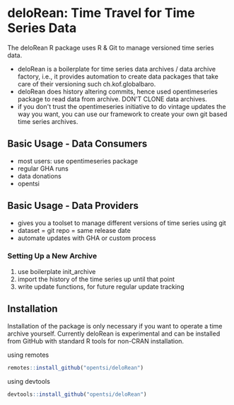 # deloRean: Time Travel for Time Series Data 

The deloRean R package uses R & Git to manage versioned time series data. 

- deloRean is a boilerplate for time series data archives / data archive factory, i.e., it provides automation to create data packages that take care of their versioning such ch.kof.globalbaro. 
- deloRean does history altering commits, hence used opentimeseries package to read data from archive. DON'T CLONE data archives.
- if you don't trust the opentimeseries initiative to do vintage updates the way you want, you can use our framework to create your own git based time series archives. 



## Basic Usage - Data Consumers

- most users: use opentimeseries package
- regular GHA runs
- data donations
- opentsi


## Basic Usage - Data Providers

- gives you a toolset to manage different versions of time series using git
- dataset = git repo = same release date
- automate updates with GHA or custom process

### Setting Up a New Archive

1. use boilerplate init_archive
2. import the history of the time series up until that point
3. write update functions, for future regular update tracking



## Installation

Installation of the package is only necessary if you want to operate a time
archive yourself. Currently deloRean is experimental and can be installed
from GitHub with standard R tools for non-CRAN installation. 

using remotes

```r
remotes::install_github("opentsi/deloRean")

```

using devtools

```r
devtools::install_github("opentsi/deloRean")
```




